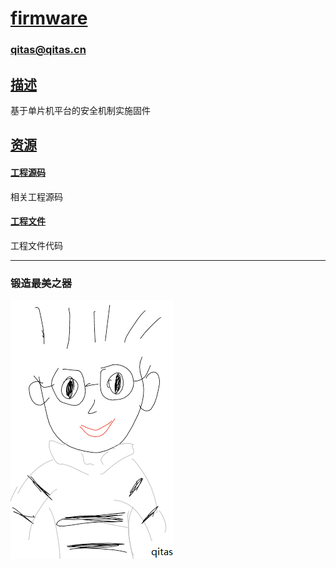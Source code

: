 # [firmware](https://github.com/qitas/firmware) 

### qitas@qitas.cn

## [描述](https://github.com/qitas/firmware/wiki) 

基于单片机平台的安全机制实施固件

## [资源](qitas/) 

#### [工程源码](src/) 

相关工程源码

#### [工程文件](project/) 

工程文件代码


---

### 锻造最美之器

[![sites](qitas/qitas.png)](http://www.qitas.cn)



